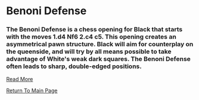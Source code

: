 # Benoni Defense

### The Benoni Defense is a chess opening for Black that starts with the moves 1.d4 Nf6 2.c4 c5. This opening creates an asymmetrical pawn structure. Black will aim for counterplay on the queenside, and will try by all means possible to take advantage of White's weak dark squares. The Benoni Defense often leads to sharp, double-edged positions.
[Read More](https://www.365chess.com/chess-openings/Benoni-Defense)

[Return To Main Page](index.md)